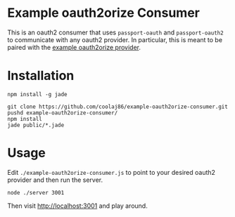 Example oauth2orize Consumer
===

This is an oauth2 consumer that uses `passport-oauth` and `passport-oauth2`
to communicate with any oauth2 provider.
In particular, this is meant to be paired with the
[example oauth2orize provider](https://github.com/jaredhanson/oauth2orize/tree/master/examples/all-grants).

Installation
===

    npm install -g jade

    git clone https://github.com/coolaj86/example-oauth2orize-consumer.git
    pushd example-oauth2orize-consumer/
    npm install
    jade public/*.jade

Usage
===

Edit `./example-oauth2orize-consumer.js` to point to your desired oauth2 provider and then run the server.

    node ./server 3001

Then visit <http://localhost:3001> and play around.
